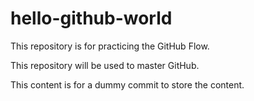 # hello-github-world
This repository is for practicing the GitHub Flow.

This repository will be used to master GitHub. 

This content is for a dummy commit to store the content. 
